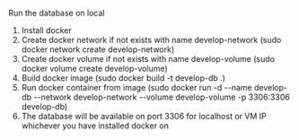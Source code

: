 Run the database on local

1.  Install docker
2.  Create docker network if not exists with name develop-network (sudo docker network create develop-network)
3.  Create docker volume if not exists with name develop-volume (sudo docker volume create develop-volume)
4.  Build docker image (sudo docker build -t develop-db .)
5.  Run docker container from image (sudo docker run -d --name develop-db --network develop-network --volume develop-volume -p 3306:3306 develop-db)
6.  The database will be available on port 3306 for localhost or VM IP whichever you have installed docker on
